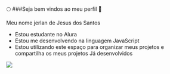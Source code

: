 🌕 ###Seja bem vindos ao meu perfil 🚀

Meu nome jerlan de Jesus dos Santos


- Estou estudante no Alura
- Estou me desenvolvendo na linguagem JavaScript
- Estou utilizando este espaço para organizar meus projetos e compartilha os meus projetos Já desenvolvidos


![](https://media1.tenor.com/m/FKSJKE_QAYcAAAAd/cream-puff.gif)
